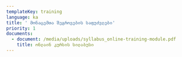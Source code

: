 ```yaml
---
templateKey: training
language: ka
title: ' მონაცემთა შეგროვების საფუძვლები'
priority: 1
documents:
  - document: /media/uploads/syllabus_online-training-module.pdf
    title: ონლაინ კურსის სილაბუსი
---
```


